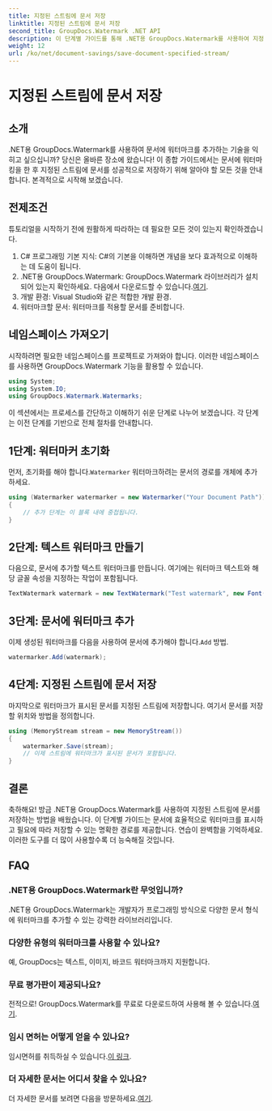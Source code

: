 ```yaml
---
title: 지정된 스트림에 문서 저장
linktitle: 지정된 스트림에 문서 저장
second_title: GroupDocs.Watermark .NET API
description: 이 단계별 가이드를 통해 .NET용 GroupDocs.Watermark를 사용하여 지정된 스트림에 문서를 저장하는 방법을 알아보세요. 모든 수준의 개발자에게 적합합니다.
weight: 12
url: /ko/net/document-savings/save-document-specified-stream/
---
```


# 지정된 스트림에 문서 저장

## 소개
.NET용 GroupDocs.Watermark를 사용하여 문서에 워터마크를 추가하는 기술을 익히고 싶으십니까? 당신은 올바른 장소에 왔습니다! 이 종합 가이드에서는 문서에 워터마킹을 한 후 지정된 스트림에 문서를 성공적으로 저장하기 위해 알아야 할 모든 것을 안내합니다. 본격적으로 시작해 보겠습니다.
## 전제조건
튜토리얼을 시작하기 전에 원활하게 따라하는 데 필요한 모든 것이 있는지 확인하겠습니다.
1. C# 프로그래밍 기본 지식: C#의 기본을 이해하면 개념을 보다 효과적으로 이해하는 데 도움이 됩니다.
2.  .NET용 GroupDocs.Watermark: GroupDocs.Watermark 라이브러리가 설치되어 있는지 확인하세요. 다음에서 다운로드할 수 있습니다.[여기](https://releases.groupdocs.com/Watermark/net/).
3. 개발 환경: Visual Studio와 같은 적합한 개발 환경.
4. 워터마크할 문서: 워터마크를 적용할 문서를 준비합니다.
## 네임스페이스 가져오기
시작하려면 필요한 네임스페이스를 프로젝트로 가져와야 합니다. 이러한 네임스페이스를 사용하면 GroupDocs.Watermark 기능을 활용할 수 있습니다.
```csharp
using System;
using System.IO;
using GroupDocs.Watermark.Watermarks;
```
이 섹션에서는 프로세스를 간단하고 이해하기 쉬운 단계로 나누어 보겠습니다. 각 단계는 이전 단계를 기반으로 전체 절차를 안내합니다.
## 1단계: 워터마커 초기화
 먼저, 초기화를 해야 합니다.`Watermarker` 워터마크하려는 문서의 경로를 개체에 추가하세요.
```csharp
using (Watermarker watermarker = new Watermarker("Your Document Path"))
{
    // 추가 단계는 이 블록 내에 중첩됩니다.
}
```
## 2단계: 텍스트 워터마크 만들기
다음으로, 문서에 추가할 텍스트 워터마크를 만듭니다. 여기에는 워터마크 텍스트와 해당 글꼴 속성을 지정하는 작업이 포함됩니다.
```csharp
TextWatermark watermark = new TextWatermark("Test watermark", new Font("Arial", 12));
```
## 3단계: 문서에 워터마크 추가
 이제 생성된 워터마크를 다음을 사용하여 문서에 추가해야 합니다.`Add` 방법.
```csharp
watermarker.Add(watermark);
```
## 4단계: 지정된 스트림에 문서 저장
마지막으로 워터마크가 표시된 문서를 지정된 스트림에 저장합니다. 여기서 문서를 저장할 위치와 방법을 정의합니다.
```csharp
using (MemoryStream stream = new MemoryStream())
{
    watermarker.Save(stream);
    // 이제 스트림에 워터마크가 표시된 문서가 포함됩니다.
}
```
## 결론
축하해요! 방금 .NET용 GroupDocs.Watermark를 사용하여 지정된 스트림에 문서를 저장하는 방법을 배웠습니다. 이 단계별 가이드는 문서에 효율적으로 워터마크를 표시하고 필요에 따라 저장할 수 있는 명확한 경로를 제공합니다. 연습이 완벽함을 기억하세요. 이러한 도구를 더 많이 사용할수록 더 능숙해질 것입니다.
## FAQ
### .NET용 GroupDocs.Watermark란 무엇입니까?
.NET용 GroupDocs.Watermark는 개발자가 프로그래밍 방식으로 다양한 문서 형식에 워터마크를 추가할 수 있는 강력한 라이브러리입니다.
### 다양한 유형의 워터마크를 사용할 수 있나요?
예, GroupDocs는 텍스트, 이미지, 바코드 워터마크까지 지원합니다.
### 무료 평가판이 제공되나요?
 전적으로! GroupDocs.Watermark를 무료로 다운로드하여 사용해 볼 수 있습니다.[여기](https://releases.groupdocs.com/).
### 임시 면허는 어떻게 얻을 수 있나요?
 임시면허를 취득하실 수 있습니다.[이 링크](https://purchase.groupdocs.com/temporary-license/).
### 더 자세한 문서는 어디서 찾을 수 있나요?
 더 자세한 문서를 보려면 다음을 방문하세요.[여기](https://tutorials.groupdocs.com/Watermark/net/).
